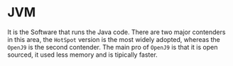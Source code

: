 # JVM

It is the Software that runs the Java code. There are two major contenders in this area, the `HotSpot` version is the most widely adopted, whereas the `OpenJ9` is the second contender. The main pro of `OpenJ9` is that it is open sourced, it used less memory and is tipically faster. 